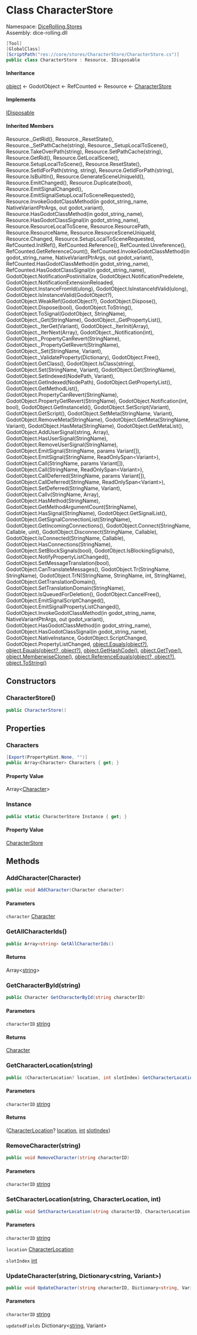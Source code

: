 # <a id="DiceRolling_Stores_CharacterStore"></a> Class CharacterStore

Namespace: [DiceRolling.Stores](DiceRolling.Stores.md)  
Assembly: dice\-rolling.dll  

```csharp
[Tool]
[GlobalClass]
[ScriptPath("res://core/stores/CharacterStore/CharacterStore.cs")]
public class CharacterStore : Resource, IDisposable
```

#### Inheritance

[object](https://learn.microsoft.com/dotnet/api/system.object) ← 
GodotObject ← 
RefCounted ← 
Resource ← 
[CharacterStore](DiceRolling.Stores.CharacterStore.md)

#### Implements

[IDisposable](https://learn.microsoft.com/dotnet/api/system.idisposable)

#### Inherited Members

Resource.\_GetRid\(\), 
Resource.\_ResetState\(\), 
Resource.\_SetPathCache\(string\), 
Resource.\_SetupLocalToScene\(\), 
Resource.TakeOverPath\(string\), 
Resource.SetPathCache\(string\), 
Resource.GetRid\(\), 
Resource.GetLocalScene\(\), 
Resource.SetupLocalToScene\(\), 
Resource.ResetState\(\), 
Resource.SetIdForPath\(string, string\), 
Resource.GetIdForPath\(string\), 
Resource.IsBuiltIn\(\), 
Resource.GenerateSceneUniqueId\(\), 
Resource.EmitChanged\(\), 
Resource.Duplicate\(bool\), 
Resource.EmitSignalChanged\(\), 
Resource.EmitSignalSetupLocalToSceneRequested\(\), 
Resource.InvokeGodotClassMethod\(in godot\_string\_name, NativeVariantPtrArgs, out godot\_variant\), 
Resource.HasGodotClassMethod\(in godot\_string\_name\), 
Resource.HasGodotClassSignal\(in godot\_string\_name\), 
Resource.ResourceLocalToScene, 
Resource.ResourcePath, 
Resource.ResourceName, 
Resource.ResourceSceneUniqueId, 
Resource.Changed, 
Resource.SetupLocalToSceneRequested, 
RefCounted.InitRef\(\), 
RefCounted.Reference\(\), 
RefCounted.Unreference\(\), 
RefCounted.GetReferenceCount\(\), 
RefCounted.InvokeGodotClassMethod\(in godot\_string\_name, NativeVariantPtrArgs, out godot\_variant\), 
RefCounted.HasGodotClassMethod\(in godot\_string\_name\), 
RefCounted.HasGodotClassSignal\(in godot\_string\_name\), 
GodotObject.NotificationPostinitialize, 
GodotObject.NotificationPredelete, 
GodotObject.NotificationExtensionReloaded, 
GodotObject.InstanceFromId\(ulong\), 
GodotObject.IsInstanceIdValid\(ulong\), 
GodotObject.IsInstanceValid\(GodotObject?\), 
GodotObject.WeakRef\(GodotObject?\), 
GodotObject.Dispose\(\), 
GodotObject.Dispose\(bool\), 
GodotObject.ToString\(\), 
GodotObject.ToSignal\(GodotObject, StringName\), 
GodotObject.\_Get\(StringName\), 
GodotObject.\_GetPropertyList\(\), 
GodotObject.\_IterGet\(Variant\), 
GodotObject.\_IterInit\(Array\), 
GodotObject.\_IterNext\(Array\), 
GodotObject.\_Notification\(int\), 
GodotObject.\_PropertyCanRevert\(StringName\), 
GodotObject.\_PropertyGetRevert\(StringName\), 
GodotObject.\_Set\(StringName, Variant\), 
GodotObject.\_ValidateProperty\(Dictionary\), 
GodotObject.Free\(\), 
GodotObject.GetClass\(\), 
GodotObject.IsClass\(string\), 
GodotObject.Set\(StringName, Variant\), 
GodotObject.Get\(StringName\), 
GodotObject.SetIndexed\(NodePath, Variant\), 
GodotObject.GetIndexed\(NodePath\), 
GodotObject.GetPropertyList\(\), 
GodotObject.GetMethodList\(\), 
GodotObject.PropertyCanRevert\(StringName\), 
GodotObject.PropertyGetRevert\(StringName\), 
GodotObject.Notification\(int, bool\), 
GodotObject.GetInstanceId\(\), 
GodotObject.SetScript\(Variant\), 
GodotObject.GetScript\(\), 
GodotObject.SetMeta\(StringName, Variant\), 
GodotObject.RemoveMeta\(StringName\), 
GodotObject.GetMeta\(StringName, Variant\), 
GodotObject.HasMeta\(StringName\), 
GodotObject.GetMetaList\(\), 
GodotObject.AddUserSignal\(string, Array\), 
GodotObject.HasUserSignal\(StringName\), 
GodotObject.RemoveUserSignal\(StringName\), 
GodotObject.EmitSignal\(StringName, params Variant\[\]\), 
GodotObject.EmitSignal\(StringName, ReadOnlySpan<Variant\>\), 
GodotObject.Call\(StringName, params Variant\[\]\), 
GodotObject.Call\(StringName, ReadOnlySpan<Variant\>\), 
GodotObject.CallDeferred\(StringName, params Variant\[\]\), 
GodotObject.CallDeferred\(StringName, ReadOnlySpan<Variant\>\), 
GodotObject.SetDeferred\(StringName, Variant\), 
GodotObject.Callv\(StringName, Array\), 
GodotObject.HasMethod\(StringName\), 
GodotObject.GetMethodArgumentCount\(StringName\), 
GodotObject.HasSignal\(StringName\), 
GodotObject.GetSignalList\(\), 
GodotObject.GetSignalConnectionList\(StringName\), 
GodotObject.GetIncomingConnections\(\), 
GodotObject.Connect\(StringName, Callable, uint\), 
GodotObject.Disconnect\(StringName, Callable\), 
GodotObject.IsConnected\(StringName, Callable\), 
GodotObject.HasConnections\(StringName\), 
GodotObject.SetBlockSignals\(bool\), 
GodotObject.IsBlockingSignals\(\), 
GodotObject.NotifyPropertyListChanged\(\), 
GodotObject.SetMessageTranslation\(bool\), 
GodotObject.CanTranslateMessages\(\), 
GodotObject.Tr\(StringName, StringName\), 
GodotObject.TrN\(StringName, StringName, int, StringName\), 
GodotObject.GetTranslationDomain\(\), 
GodotObject.SetTranslationDomain\(StringName\), 
GodotObject.IsQueuedForDeletion\(\), 
GodotObject.CancelFree\(\), 
GodotObject.EmitSignalScriptChanged\(\), 
GodotObject.EmitSignalPropertyListChanged\(\), 
GodotObject.InvokeGodotClassMethod\(in godot\_string\_name, NativeVariantPtrArgs, out godot\_variant\), 
GodotObject.HasGodotClassMethod\(in godot\_string\_name\), 
GodotObject.HasGodotClassSignal\(in godot\_string\_name\), 
GodotObject.NativeInstance, 
GodotObject.ScriptChanged, 
GodotObject.PropertyListChanged, 
[object.Equals\(object?\)](https://learn.microsoft.com/dotnet/api/system.object.equals\#system\-object\-equals\(system\-object\)), 
[object.Equals\(object?, object?\)](https://learn.microsoft.com/dotnet/api/system.object.equals\#system\-object\-equals\(system\-object\-system\-object\)), 
[object.GetHashCode\(\)](https://learn.microsoft.com/dotnet/api/system.object.gethashcode), 
[object.GetType\(\)](https://learn.microsoft.com/dotnet/api/system.object.gettype), 
[object.MemberwiseClone\(\)](https://learn.microsoft.com/dotnet/api/system.object.memberwiseclone), 
[object.ReferenceEquals\(object?, object?\)](https://learn.microsoft.com/dotnet/api/system.object.referenceequals), 
[object.ToString\(\)](https://learn.microsoft.com/dotnet/api/system.object.tostring)

## Constructors

### <a id="DiceRolling_Stores_CharacterStore__ctor"></a> CharacterStore\(\)

```csharp
public CharacterStore()
```

## Properties

### <a id="DiceRolling_Stores_CharacterStore_Characters"></a> Characters

```csharp
[Export(PropertyHint.None, "")]
public Array<Character> Characters { get; }
```

#### Property Value

 Array<[Character](DiceRolling.Models.Characters.Character.md)\>

### <a id="DiceRolling_Stores_CharacterStore_Instance"></a> Instance

```csharp
public static CharacterStore Instance { get; }
```

#### Property Value

 [CharacterStore](DiceRolling.Stores.CharacterStore.md)

## Methods

### <a id="DiceRolling_Stores_CharacterStore_AddCharacter_DiceRolling_Models_Characters_Character_"></a> AddCharacter\(Character\)

```csharp
public void AddCharacter(Character character)
```

#### Parameters

`character` [Character](DiceRolling.Models.Characters.Character.md)

### <a id="DiceRolling_Stores_CharacterStore_GetAllCharacterIds"></a> GetAllCharacterIds\(\)

```csharp
public Array<string> GetAllCharacterIds()
```

#### Returns

 Array<[string](https://learn.microsoft.com/dotnet/api/system.string)\>

### <a id="DiceRolling_Stores_CharacterStore_GetCharacterById_System_String_"></a> GetCharacterById\(string\)

```csharp
public Character GetCharacterById(string characterID)
```

#### Parameters

`characterID` [string](https://learn.microsoft.com/dotnet/api/system.string)

#### Returns

 [Character](DiceRolling.Models.Characters.Character.md)

### <a id="DiceRolling_Stores_CharacterStore_GetCharacterLocation_System_String_"></a> GetCharacterLocation\(string\)

```csharp
public (CharacterLocation? location, int slotIndex) GetCharacterLocation(string characterID)
```

#### Parameters

`characterID` [string](https://learn.microsoft.com/dotnet/api/system.string)

#### Returns

 \([CharacterLocation](DiceRolling.Models.Characters.Locations.CharacterLocation.md)? [location](https://learn.microsoft.com/dotnet/api/system.valuetuple\-dicerolling.models.characters.locations.characterlocation,system.int32\-.location), [int](https://learn.microsoft.com/dotnet/api/system.int32) [slotIndex](https://learn.microsoft.com/dotnet/api/system.valuetuple\-dicerolling.models.characters.locations.characterlocation,system.int32\-.slotindex)\)

### <a id="DiceRolling_Stores_CharacterStore_RemoveCharacter_System_String_"></a> RemoveCharacter\(string\)

```csharp
public void RemoveCharacter(string characterID)
```

#### Parameters

`characterID` [string](https://learn.microsoft.com/dotnet/api/system.string)

### <a id="DiceRolling_Stores_CharacterStore_SetCharacterLocation_System_String_DiceRolling_Models_Characters_Locations_CharacterLocation_System_Int32_"></a> SetCharacterLocation\(string, CharacterLocation, int\)

```csharp
public void SetCharacterLocation(string characterID, CharacterLocation location, int slotIndex)
```

#### Parameters

`characterID` [string](https://learn.microsoft.com/dotnet/api/system.string)

`location` [CharacterLocation](DiceRolling.Models.Characters.Locations.CharacterLocation.md)

`slotIndex` [int](https://learn.microsoft.com/dotnet/api/system.int32)

### <a id="DiceRolling_Stores_CharacterStore_UpdateCharacter_System_String_Godot_Collections_Dictionary_System_String_Godot_Variant__"></a> UpdateCharacter\(string, Dictionary<string, Variant\>\)

```csharp
public void UpdateCharacter(string characterID, Dictionary<string, Variant> updatedFields)
```

#### Parameters

`characterID` [string](https://learn.microsoft.com/dotnet/api/system.string)

`updatedFields` Dictionary<[string](https://learn.microsoft.com/dotnet/api/system.string), Variant\>

